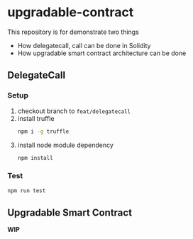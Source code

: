 # upgradable-contract

This repository is for demonstrate two things

* How delegatecall, call can be done in Solidity
* How upgradable smart contract architecture can be done

## DelegateCall

### Setup
1. checkout branch to `feat/delegatecall`
2. install truffle
    ```bash
    npm i -g truffle
    ```
3. install node module dependency
    ```bash
    npm install
    ```

### Test

```bash
npm run test
``` 

## Upgradable Smart Contract

**WIP**
